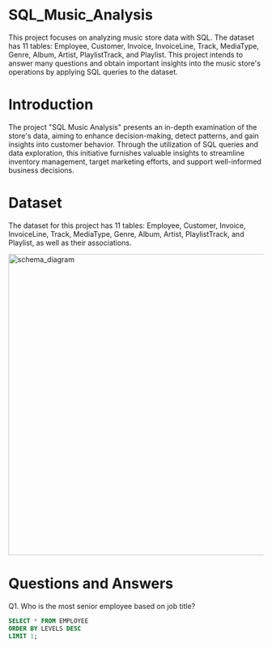 # SQL_Music_Analysis

This project focuses on analyzing music store data with SQL. The dataset has 11 tables: Employee, Customer, Invoice, InvoiceLine, Track, MediaType, Genre, Album, Artist, PlaylistTrack, and Playlist. This project intends to answer many questions and obtain important insights into the music store's operations by applying SQL queries to the dataset.

# Introduction

The project "SQL Music Analysis" presents an in-depth examination of the store's data, aiming to enhance decision-making, detect patterns, and gain insights into customer behavior. Through the utilization of SQL queries and data exploration, this initiative furnishes valuable insights to streamline inventory management, target marketing efforts, and support well-informed business decisions.

# Dataset

The dataset for this project has 11 tables: Employee, Customer, Invoice, InvoiceLine, Track, MediaType, Genre, Album, Artist, PlaylistTrack, and Playlist, as well as their associations.

<img width="594" alt="schema_diagram" src="https://github.com/Nirbhay02-villain/SQL_Music_Analysis/assets/61178899/6055f642-3487-4098-b2a3-5f158b6ece42">

# Questions and Answers

Q1. Who is the most senior employee based on job title?

```sql
SELECT * FROM EMPLOYEE
ORDER BY LEVELS DESC
LIMIT 1;
```

